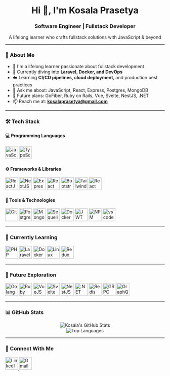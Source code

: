 <h1 align="center">Hi 👋, I'm Kosala Prasetya</h1>
<h3 align="center">Software Engineer | Fullstack Developer</h3>
<p align="center">A lifelong learner who crafts fullstack solutions with JavaScript & beyond</p>

---

### 🧠 About Me

- 🧩 I'm a lifelong learner passionate about fullstack development
- 🔭 Currently diving into **Laravel, Docker, and DevOps**
- ☁️ Learning **CI/CD pipelines, cloud deployment**, and production best practices
- 💬 Ask me about: JavaScript, React, Express, Postgres, MongoDB
- 🚀 Future plans: GoFiber, Ruby on Rails, Vue, Svelte, NestJS, .NET
- 📫 Reach me at: **kosalaprasetya@gmail.com**

---

### 🛠️ Tech Stack

#### 💻 Programming Languages

<p align="left">
  <img src="https://cdn.jsdelivr.net/gh/devicons/devicon/icons/javascript/javascript-original.svg" alt="JavaScript" width="40" />
  <img src="https://cdn.jsdelivr.net/gh/devicons/devicon/icons/typescript/typescript-original.svg" alt="TypeScript" width="40" />
</p>

#### ⚙️ Frameworks & Libraries

<p align="left">
  <img src="https://cdn.jsdelivr.net/gh/devicons/devicon/icons/react/react-original.svg" alt="ReactJS" width="40" />
  <img src="https://cdn.jsdelivr.net/gh/devicons/devicon/icons/nextjs/nextjs-original.svg" alt="NextJS" width="40" />
  <img src="https://cdn.jsdelivr.net/gh/devicons/devicon/icons/express/express-original.svg" alt="ExpressJS" width="40" />
  <img src="https://cdn.jsdelivr.net/gh/devicons/devicon@latest/icons/reactrouter/reactrouter-original.svg" alt="React Router" width="40" />
  <img src="https://cdn.jsdelivr.net/gh/devicons/devicon/icons/bootstrap/bootstrap-original.svg" alt="Bootstrap" width="40" />
  <img src="https://www.vectorlogo.zone/logos/tailwindcss/tailwindcss-icon.svg" alt="Tailwind CSS" width="40" />
  <img src="https://cdn.jsdelivr.net/gh/devicons/devicon@latest/icons/reactrouter/reactrouter-original.svg" alt="React Router" width="40" />
</p>

#### 🧰 Tools & Technologies

<p align="left">
  <img src="https://cdn.jsdelivr.net/gh/devicons/devicon@latest/icons/git/git-original.svg" alt="Git" width="40" />
  <img src="https://cdn.jsdelivr.net/gh/devicons/devicon/icons/postgresql/postgresql-original.svg" alt="PostgreSQL" width="40" />
  <img src="https://cdn.jsdelivr.net/gh/devicons/devicon/icons/mongodb/mongodb-original.svg" alt="MongoDB" width="40" />
  <img src="https://cdn.jsdelivr.net/gh/devicons/devicon/icons/sequelize/sequelize-original.svg" alt="Sequelize" width="40" />
  <img src="https://cdn.jsdelivr.net/gh/devicons/devicon/icons/docker/docker-original.svg" alt="Docker" width="40" />
  <img src="https://jwt.io/img/pic_logo.svg" alt="JWT" width="40" />
  <img src="https://cdn.jsdelivr.net/gh/devicons/devicon@latest/icons/npm/npm-original-wordmark.svg" alt="NPM" width="40" />
  <img src="https://cdn.jsdelivr.net/gh/devicons/devicon@latest/icons/vscode/vscode-original.svg" alt="vscode" width="40" />
</p>

---

### 🌱 Currently Learning

<p align="left">
  <img src="https://cdn.jsdelivr.net/gh/devicons/devicon/icons/php/php-original.svg" alt="PHP" width="40" />
  <img src="https://cdn.jsdelivr.net/gh/devicons/devicon@latest/icons/laravel/laravel-original.svg" alt="Laravel" width="40" />
  <img src="https://cdn.jsdelivr.net/gh/devicons/devicon@latest/icons/docker/docker-original.svg" alt="Docker" width="40" />
  <img src="https://cdn.jsdelivr.net/gh/devicons/devicon/icons/linux/linux-original.svg" alt="Linux" width="40" />
  <img src="https://cdn.jsdelivr.net/gh/devicons/devicon@latest/icons/redux/redux-original.svg" alt="Redux" width="40" />
</p>

---

### 🧭 Future Exploration

<p align="left">
  <img src="https://cdn.jsdelivr.net/gh/devicons/devicon/icons/go/go-original.svg" alt="Golang" width="40" />
  <img src="https://cdn.jsdelivr.net/gh/devicons/devicon/icons/ruby/ruby-original.svg" alt="Ruby on Rails" width="40" />
  <img src="https://cdn.jsdelivr.net/gh/devicons/devicon/icons/vuejs/vuejs-original.svg" alt="VueJS" width="40" />
  <img src="https://cdn.jsdelivr.net/gh/devicons/devicon/icons/svelte/svelte-original.svg" alt="Svelte" width="40" />
  <img src="https://cdn.jsdelivr.net/gh/devicons/devicon@latest/icons/nestjs/nestjs-original.svg" alt="NestJS" width="40" />
  <img src="https://cdn.jsdelivr.net/gh/devicons/devicon/icons/dot-net/dot-net-original.svg" alt=".NET" width="40" />
  <img src="https://cdn.jsdelivr.net/gh/devicons/devicon@latest/icons/redis/redis-original.svg" alt="Redis" width="40" />
  <img src="https://cdn.jsdelivr.net/gh/devicons/devicon@latest/icons/grpc/grpc-original.svg" alt="GRPC" width="40" />
  <img src="https://cdn.jsdelivr.net/gh/devicons/devicon@latest/icons/graphql/graphql-plain.svg" alt="GraphQL" width="40" />
  
</p>

---

### 📊 GitHub Stats

<p align="center">
  <img src="https://github-readme-stats.vercel.app/api?username=kosalaprasetya&show_icons=true&theme=radical" alt="Kosala's GitHub Stats" />
  <br/>
  <img src="https://github-readme-stats.vercel.app/api/top-langs/?username=kosalaprasetya&layout=compact&theme=radical" alt="Top Languages" />
</p>

---

### 🔗 Connect With Me

<p align="left">
  <a href="https://www.linkedin.com/in/kosala-prasetya/" target="_blank" title="LinkedIn">
    <img src="https://cdn.jsdelivr.net/gh/devicons/devicon/icons/linkedin/linkedin-original.svg" width="40" alt="LinkedIn"/>
  </a>
  <a href="mailto:kosalaprasetya@gmail.com" target="_blank" title="Email">
    <img src="https://cdn.jsdelivr.net/gh/devicons/devicon/icons/google/google-original.svg" width="40" alt="Gmail"

